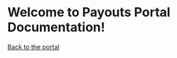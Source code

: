 # Welcome to Payouts Portal Documentation!

[Back to the portal](https://stagingpayouts.paymobsolutions.com/)
